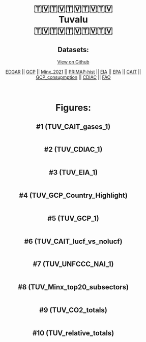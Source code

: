 
<center>
<h1 align="center">
🇹🇻🇹🇻🇹🇻🇹🇻🇹🇻
<br>
Tuvalu
<br>
🇹🇻🇹🇻🇹🇻🇹🇻🇹🇻
</h1>
<h2>Datasets:</h2>
<p><a href="https://github.com/dquintani/GreenhouseData/tree/master/country_data/TUV_Tuvalu/data">View on Github</a>
<br></p><p><a href="data/TUV_EDGAR.csv">EDGAR</a> || <a href="data/TUV_GCP.csv">GCP</a> || <a href="data/TUV_Minx_2021.csv">Minx_2021</a> || <a href="data/TUV_PRIMAP-hist.csv">PRIMAP-hist</a> || <a href="data/TUV_EIA.csv">EIA</a> || <a href="data/TUV_EPA.csv">EPA</a> || <a href="data/TUV_CAIT.csv">CAIT</a> || <a href="data/TUV_GCP_consupmption.csv">GCP_consupmption</a> || <a href="data/TUV_CDIAC.csv">CDIAC</a> || <a href="data/TUV_FAO.csv">FAO</a></p><p><br></p>
<h1>Figures:</h1><h2>#1 (TUV_CAIT_gases_1)</h2>
<p><img alt="" src="figures/TUV_CAIT_gases_1.png" /></p><h2>#2 (TUV_CDIAC_1)</h2>
<p><img alt="" src="figures/TUV_CDIAC_1.png" /></p><h2>#3 (TUV_EIA_1)</h2>
<p><img alt="" src="figures/TUV_EIA_1.png" /></p><h2>#4 (TUV_GCP_Country_Highlight)</h2>
<p><img alt="" src="figures/TUV_GCP_Country_Highlight.png" /></p><h2>#5 (TUV_GCP_1)</h2>
<p><img alt="" src="figures/TUV_GCP_1.png" /></p><h2>#6 (TUV_CAIT_lucf_vs_nolucf)</h2>
<p><img alt="" src="figures/TUV_CAIT_lucf_vs_nolucf.png" /></p><h2>#7 (TUV_UNFCCC_NAI_1)</h2>
<p><img alt="" src="figures/TUV_UNFCCC_NAI_1.png" /></p><h2>#8 (TUV_Minx_top20_subsectors)</h2>
<p><img alt="" src="figures/TUV_Minx_top20_subsectors.png" /></p><h2>#9 (TUV_CO2_totals)</h2>
<p><img alt="" src="figures/TUV_CO2_totals.png" /></p><h2>#10 (TUV_relative_totals)</h2>
<p><img alt="" src="figures/TUV_relative_totals.png" /></p>